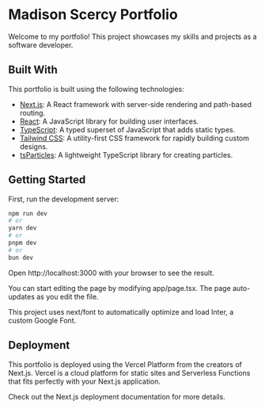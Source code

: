 # Madison Scercy Portfolio

Welcome to my portfolio! This project showcases my skills and projects as a software developer.

## Built With

This portfolio is built using the following technologies:

- [Next.js](https://nextjs.org/): A React framework with server-side rendering and path-based routing.
- [React](https://reactjs.org/): A JavaScript library for building user interfaces.
- [TypeScript](https://www.typescriptlang.org/): A typed superset of JavaScript that adds static types.
- [Tailwind CSS](https://tailwindcss.com/): A utility-first CSS framework for rapidly building custom designs.
- [tsParticles](https://www.npmjs.com/package/@tsparticles/react): A lightweight TypeScript library for creating particles.

## Getting Started

First, run the development server:

```bash
npm run dev
# or
yarn dev
# or
pnpm dev
# or
bun dev
```

Open http://localhost:3000 with your browser to see the result.

You can start editing the page by modifying app/page.tsx. The page auto-updates as you edit the file.

This project uses next/font to automatically optimize and load Inter, a custom Google Font.

## Deployment

This portfolio is deployed using the Vercel Platform from the creators of Next.js. Vercel is a cloud platform for static sites and Serverless Functions that fits perfectly with your Next.js application.

Check out the Next.js deployment documentation for more details.

```

```
